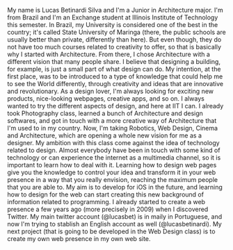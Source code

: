 My name is Lucas Betinardi Silva and I'm a Junior in Architecture major. I'm from Brazil and I'm an Exchange student at Illinois Institute of Technology this semester.
In Brazil, my University is considered one of the best in the country; it's called State University of Maringa (there, the public schools are usually better than private, differently than here). But even though, they do not have too much courses related to creativity to offer, so that is basically why I started with Architecture.
From there, I chose Architecture with a different vision that many people share. I believe that designing a building, for example, is just a small part of what design can do. My intention, at the first place, was to be introduced to a type of knowledge that could help me to see the World differently, through creativity and ideas that are innovative and revolutionary.
As a design lover, I'm always looking for exciting new products, nice-looking webpages, creative apps, and so on. I always wanted to try the different aspects of design, and here at IIT I can. I already took Photography class, learned a bunch of Architecture and design softwares, and got in touch with a more creative way of Architecture that I'm used to in my country. Now, I'm taking Robotics, Web Design, Cinema and Architecture, which are opening a whole new vision for me as a designer.
My ambition with this class come against the idea of technology related to design. Almost everybody have been in touch with some kind of technology or can experience the internet as a multimedia channel, so it is important to learn how to deal with it.
Learning how to design web pages give you the knowledge to control your idea and transform it in your web presence in a way that you really envision, reaching the maximum people that you are able to. My aim is to develop for iOS in the future, and learning how to design for the web can start creating this new background of information related to programming.
I already started to create a web presence a few years ago (more precisely in 2009) when I discovered Twitter. My main twitter account (@lucasbet) is in maily in Portuguese, and now I'm trying to stablish an English account as well (@lucasbetinardi). My next project (that is going to be developed in the Web Design class) is to create my own web presence in my own web site.